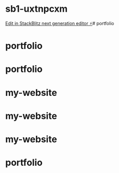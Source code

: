# sb1-uxtnpcxm

[Edit in StackBlitz next generation editor ⚡️](https://stackblitz.com/~/github.com/naman45643/sb1-uxtnpcxm)# portfolio
# portfolio
# portfolio
# my-website
# my-website
# my-website
# portfolio
